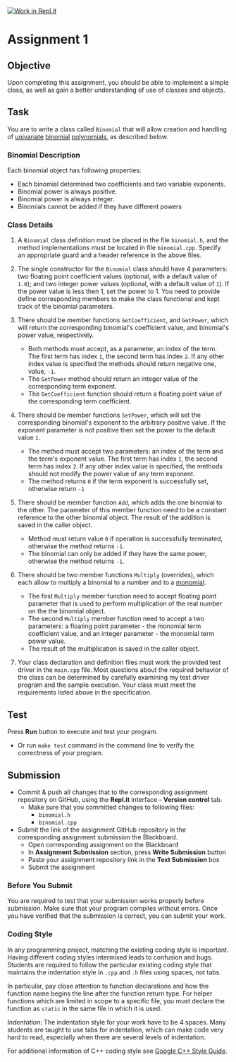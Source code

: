 [![Work in Repl.it](https://classroom.github.com/assets/work-in-replit-14baed9a392b3a25080506f3b7b6d57f295ec2978f6f33ec97e36a161684cbe9.svg)](https://classroom.github.com/online_ide?assignment_repo_id=4202585&assignment_repo_type=AssignmentRepo)
# Assignment 1

## Objective
Upon completing this assignment, you should be able to implement a simple class, as well as gain a better understanding of use of classes and objects.

## Task
You are to write a class called `Binomial` that will allow creation and handling of [univariate](https://en.wikipedia.org/wiki/Univariate) [binomial](https://en.wikipedia.org/wiki/Binomial_(polynomial)) [polynomials](https://en.wikipedia.org/wiki/Polynomial), as described below.

### Binomial Description

Each binomial object has following properties:

- Each binomial determined two coefficients and two variable exponents.
- Binomial power is always positive.
- Binomial power is always integer.
- Binomials cannot be added if they have different powers

### Class Details

1. A `Binomial` class definition must be placed in the file `binomial.h`, and the method implementations must be located in file `binomial.cpp`. Specify an appropriate guard and a header reference in the above files.

2. The single constructor for the `Binomial` class should have 4 parameters: two floating point coefficient values (optional, with a default value of `1.0`); and two integer power values (optional, with a default value of `1`). If the power value is less then 1, set the power to 1. You need to provide define corresponding members to make the class functional and kept track of the binomial parameters.

3. There should be member functions `GetCoefficient`, and `GetPower`, which will return the corresponding binomial's coefficient value, and binomial's power value, respectively.
    - Both methods must accept, as a parameter, an index of the term. The first term has index `1`, the second term has index `2`. If any other index value is specified the methods should return negative one, value, `-1`.
    - The `GetPower` method should return an integer value of the corresponding term exponent.
    - The `GetCoefficient` function should return a floating point value of the corresponding term coefficient.

4. There should be member functions `SetPower`, which will set the corresponding binomial's exponent to the arbitrary positive value. If the exponent parameter is not positive then set the power to the default value `1`.
    - The method must accept two parameters: an index of the term and the term's exponent value. The first term has index `1`, the second term has index `2`. If any other index value is specified, the methods should not modify the power value of any term exponent.
    - The method returns `0` if the term exponent is successfully set, otherwise return `-1`

5. There should be member function `Add`, which adds the one binomial to the other. The parameter of this member function need to be a constant reference to the other binomial object. The result of the addition is saved in the caller object.
    - Method must return value `0` if operation is successfully terminated, otherwise the method returns `-1`.
    - The binomial can only be added if they have the same power, otherwise the method returns `-1`.

6. There should be two member functions `Multiply` (overrides), which each allow to multiply a binomial to a number and to a [monomial](https://en.wikipedia.org/wiki/Monomial).
    - The first `Multiply` member function need to accept floating point parameter that is used to perform multiplication of the real number on the the binomial object.
    - The second `Multiply` member function need to accept a two parameters: a floating point parameter - the monomial term coefficient value, and an integer parameter - the monomial term power value.
    - The result of the multiplication is saved in the caller object.

7. Your class declaration and definition files must work the provided test driver in the `main.cpp` file. Most questions about the required behavior of the class can be determined by carefully examining my test driver program and the sample execution. Your class must meet the requirements listed above in the specification.

## Test

Press **Run** button to execute and test your program.

- Or run `make test` command in the command line to verify the correctness of your program.

## Submission

- Commit & push all changes that to the corresponding assignment repository on GitHub, using the **Repl.it** interface - **Version control** tab.
  - Make sure that you committed changes to following files:
    - `binomial.h`
    - `binomial.cpp`
- Submit the link of the assignment GitHub repository in the corresponding assignment submission the Blackboard.
  - Open corresponding assignment on the Blackboard
  - In **Assignment Submission** section, press **Write Submission** button
  - Paste your assignment repository link in the **Text Submission** box
  - Submit the assignment

### Before You Submit

You are required to test that your submission works properly before submission. Make sure that your program compiles without errors. Once you have verified that the submission is correct, you can submit your work.

### Coding Style

In any programming project, matching the existing coding style is important. Having different coding styles intermixed leads to confusion and bugs. Students are required to follow the particular existing coding style that maintains the indentation style in `.cpp` and `.h` files using spaces, not tabs.

In particular, pay close attention to function declarations and how the function name begins the line after the function return type. For helper functions which are limited in scope to a specific file, you must declare the function as `static` in the same file in which it is used.

*Indentation*: The indentation style for your work have to be 4 spaces. Many students are taught to use tabs for indentation, which can make code very hard to read, especially when there are several levels of indentation.

For additional information of C++ coding style see [Google C++ Style Guide](https://google.github.io/styleguide/cppguide.html).

